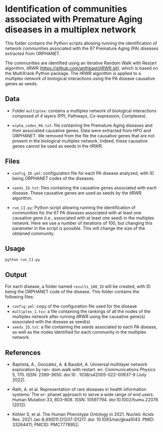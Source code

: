 # Identification of communities associated with Premature Aging diseases in a multiplex network

This folder contains the Python scripts allowing running the identification of network communities associated with the 67 Premature Aging (PA) diseases extracted from ORPHANET. 

The communities are identified using an iterative Random Walk with Restart algorithm, itRWR (https://github.com/anthbapt/itRWR.git), which is based on the MultiXrank Python package. The itRWR algorithm is applied to a multiplex network of biological interactions using the PA disease causative genes as seeds. 

## Data

* Folder ```multiplex```: contains a multiplex network of biological interactions composed of 4 layers (PPI, Pathways, Co-expression, Complexes).

* ```orpha_codes_PA.txt```: file containing the Premature Aging diseases and their associated causative genes. Data were extracted from HPO and ORPHANET. We removed from the file the causative genes that are not present in the biological multiplex network. Indeed, these causative genes cannot be used as seeds in the itRWR. 

## Files

* ```config_ID.yml```: configuration file for each PA disease analyzed, with ID being ORPHANET codes of the diseases.  

* ```seeds_ID.txt```: files containing the causative genes associated with each disease. These causative genes are used as seeds by the itRWR algorithm.


* ```run_CI.py```: Python script allowing running the identification of communities for the 67 PA diseases associated with at least one causative gene (i.e., associated with at least one seed) in the multiplex network. Here we use a number of iterations of 100, but changing this parameter in the script is possible. This will change the size of the obtained community.

## Usage

    python run_CI.py

## Output

For each disease, a folder named ```results_100_ID``` will be created, with ID being the ORPHANET code of the disease. This folder contains the following files:

* ```config.yml```: copy of the configuration file used for the disease
* ```multiplex_1.tsv```: a file containing the rankings of all the nodes of the multiplex network after running itRWR using the causative gene(s) associated with the disease as seed(s)
* ```seeds_ID.txt```: a file containing the seeds associated to each PA disease, as well as the nodes identified for each community in the multiplex network.

## References

* Baptista, A., Gonzalez, A. & Baudot, A. Universal multilayer network exploration by ran-
dom walk with restart. en. Communications Physics 5, 170. ISSN: 2399-3650. doi:10 .
1038/s42005-022-00937-9 (July 2022).

* Rath, A. et al. Representation of rare diseases in health information systems: The or-
phanet approach to serve a wide range of end users. Human Mutation 33, 803–808. ISSN: 10597794. doi:10.1002/humu.22078 (2012).

* Köhler S, et al. The Human Phenotype Ontology in 2021. Nucleic Acids Res. 2021 Jan 8;49(D1):D1207-D1217. doi: 10.1093/nar/gkaa1043. PMID: 33264411; PMCID: PMC7778952.
